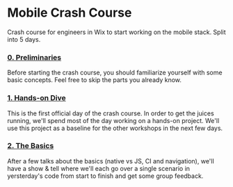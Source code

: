 # Mobile Crash Course
Crash course for engineers in Wix to start working on the mobile stack. Split into 5 days.

### [0. Preliminaries](0-preliminaries.md)
Before starting the crash course, you should familiarize yourself with some basic concepts. Feel free to skip the parts you already know.

### [1. Hands-on Dive](1-hands-on-dive.md)
This is the first official day of the crash course. In order to get the juices running, we'll spend most of the day working on a hands-on project. We'll use this project as a baseline for the other workshops in the next few days.

### [2. The Basics](2-the-basics.md)
After a few talks about the basics (native vs JS, CI and navigation), we'll have a show & tell where we'll each go over a single scenario in yersterday's code from start to finish and get some group feedback.
